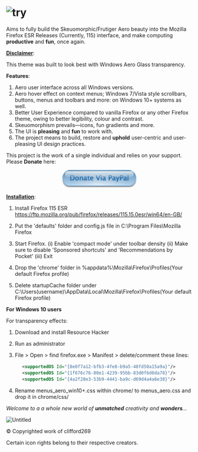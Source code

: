 # ![try](https://github.com/user-attachments/assets/e48c969d-b9a1-4daf-a237-232daefb08be)

Aims to fully build the Skeuomorphic/Frutiger Aero beauty into the Mozilla Firefox ESR Releases (Currently, 115) interface, and make computing **productive** and **fun**, once again.

<ins>**Disclaimer**</ins>: 

 This theme was built to look best with Windows Aero Glass transparency.

**Features**:

1. Aero user interface across all Windows versions.
2. Aero hover effect on context menus; Windows 7/Vista style scrollbars, buttons, menus and toolbars and more: on Windows 10+ systems as well.
3. Better User Experience compared to vanilla Firefox or any other Firefox theme, owing to better legibility, colour and contrast.
4. Skeuomorphism prevails—icons, fun gradients and more.
5. The UI is **pleasing** and **fun** to work with.
6. The project means to build, restore and **uphold** user-centric and user-pleasing UI design practices.

This project is the work of a single individual and relies on your support. Please **Donate** here: <p align="center">
                                                                                  <a href="https://www.paypal.com/paypalme/clifford269"><img src="https://github.com/clifford269/FrutigerFX/blob/main/donate_button.png?raw=true" alt="Description" width="200"/>
                                             </p>
                                              </a>

       
<ins>**Installation**</ins>:

1. Install Firefox 115 ESR https://ftp.mozilla.org/pub/firefox/releases/115.15.0esr/win64/en-GB/

2. Put the 'defaults' folder and config.js file in C:\Program Files\Mozilla Firefox

3. Start Firefox. 
  (i) Enable 'compact mode' under toolbar density
  (ii) Make sure to disable 'Sponsored shortcuts' and 'Recommendations by Pocket'
  (iii) Exit

4. Drop the 'chrome' folder in %appdata%\Mozilla\Firefox\Profiles\(Your default Firefox profile)

5. Delete startupCache folder under C:\Users\(username)\AppData\Local\Mozilla\Firefox\Profiles\(Your default Firefox profile)

**For Windows 10 users**

For transparency effects:
1. Download and install Resource Hacker

2. Run as administrator

3. File > Open > find firefox.exe > Manifest > delete/comment these lines:
```xml
      <supportedOS Id="{8e0f7a12-bfb3-4fe8-b9a5-48fd50a15a9a}"/>
      <supportedOS Id="{1f676c76-80e1-4239-95bb-83d0f6d0da78}"/>
      <supportedOS Id="{4a2f28e3-53b9-4441-ba9c-d69d4a4a6e38}"/>
```
4. Rename menus_aero_win10+.css within chrome/ to menus_aero.css and drop it in chrome/css/
   
_Welcome to a a whole new world of **unmatched** creativity and **wonders**..._

![Untitled](https://github.com/user-attachments/assets/5e7831fc-0853-4b71-8674-62a5f345aa5d)

© Copyrighted work of clifford269

Certain icon rights belong to their respective creators. 
